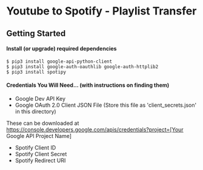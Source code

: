 # Youtube to Spotify - Playlist Transfer


## Getting Started

#### Install (or upgrade) required dependencies
    $ pip3 install google-api-python-client
    $ pip3 install google-auth-oauthlib google-auth-httplib2
    $ pip3 install spotipy

#### Credentials You Will Need... (with instructions on finding them)
- Google Dev API Key
- Google OAuth 2.0 Client JSON File (Store this file as 'client_secrets.json' in this directory)

These can be downloaded at https://console.developers.google.com/apis/credentials?project=[Your Google API Project Name]

- Spotify Client ID
- Spotify Client Secret
- Spotify Redirect URI